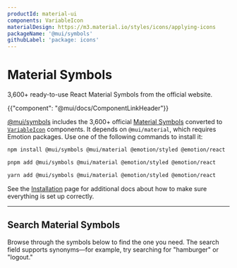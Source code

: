 ```yaml
---
productId: material-ui
components: VariableIcon
materialDesign: https://m3.material.io/styles/icons/applying-icons
packageName: '@mui/symbols'
githubLabel: 'package: icons'
---
```


# Material Symbols

<p class="description">3,600+ ready-to-use React Material Symbols from the official website.</p>

{{"component": "@mui/docs/ComponentLinkHeader"}}
<br/>

[@mui/symbols](https://www.npmjs.com/package/@mui/symbols)
includes the 3,600+ official [Material Symbols](https://fonts.google.com/icons?icon.set=Material+Symbols) converted to [`VariableIcon`](/material-ui/api/variable-icon/) components.
It depends on `@mui/material`, which requires Emotion packages.
Use one of the following commands to install it:

<!-- #npm-tag-reference -->

<codeblock storageKey="package-manager">

```bash npm
npm install @mui/symbols @mui/material @emotion/styled @emotion/react
```

```bash pnpm
pnpm add @mui/symbols @mui/material @emotion/styled @emotion/react
```

```bash yarn
yarn add @mui/symbols @mui/material @emotion/styled @emotion/react
```

</codeblock>

See the [Installation](/material-ui/getting-started/installation/) page for additional docs about how to make sure everything is set up correctly.

<hr/>

## Search Material Symbols

Browse through the symbols below to find the one you need.
The search field supports synonyms—for example, try searching for "hamburger" or "logout."
